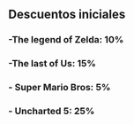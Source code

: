 ## Descuentos iniciales
### -The legend of Zelda: 10%
### -The last of Us: 15%
### - Super Mario Bros: 5%
### - Uncharted 5: 25%